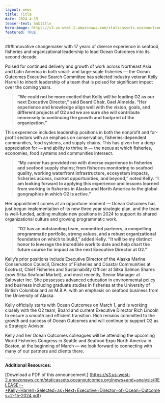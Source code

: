 ```yaml
---
layout: news
title: Title
date: 2024-4-15
teaser-text: Subtitle
hero-image: https://s3.us-west-2.amazonaws.com/staticassets.oceanoutcomes.org/news+and+analysis/hero+images/kelly-harrell-selected-as-next-executive-director-hero.png
featured: TRUE
---
```

###Innovative changemaker with 17 years of diverse experience in seafood, fisheries and organizational leadership to lead Ocean Outcomes into its second decade

Poised for continued delivery and growth of work across Northeast Asia and Latin America in both small- and large-scale fisheries — the Ocean Outcomes Executive Search Committee has selected industry veteran Kelly Harrell to inherit leadership of a team that is poised for significant impact over the coming years.

>**“We could not be more excited that Kelly will be leading O2 as our next Executive Director,” said Board Chair, Gael Almeida. “Her experience and knowledge align well with the vision, goals, and different projects of O2 and we are sure she will contribute immensely to continuing the growth and footprint of the organization.”**

This experience includes leadership positions in both the nonprofit and for-profit sectors with an emphasis on conservation, fisheries-dependent communities, food systems, and supply chains. This has given her a deep appreciation for — and ability to thrive in — the nexus at which fisheries, economies, food systems and communities intersect.

>**“My career has provided me with diverse experience in fisheries and seafood supply chains; from fisheries monitoring to seafood quality, working waterfront infrastructure, ecosystem impacts, fisheries access, market opportunities, and beyond,” noted Kelly. “I am looking forward to applying this experience and lessons learned from working in fisheries in Alaska and North America to the global geographies in which O2 is active.”**

Her appointment comes at an opportune moment — Ocean Outcomes has just begun implementation of its new three year strategic plan, and the team is well-funded, adding multiple new positions in 2024 to support its shared organizational culture and growing programmatic work.

>**“O2 has an outstanding team, committed partners, a compelling programmatic portfolio, strong values, and a robust organizational foundation on which to build,” added Kelly. “It will be my distinct honor to leverage the incredible work to date and help chart the future course for impact as the next Executive Director at O2.”**

Kelly’s prior positions include Executive Director of the Alaska Marine Conservation Council, Director of Fisheries and Coastal Communities at Ecotrust, Chief Fisheries and Sustainability Officer at Sitka Salmon Shares (now Sitka Seafood Market), and most recently, Senior Manager at Saltwater Inc. She possesses advanced education in environmental policy and business including graduate studies in fisheries at the University of British Columbia and an M.B.A. with an emphasis on seafood business from the University of Alaska.

Kelly officially starts with Ocean Outcomes on March 1, and is working closely with the O2 team, Board and current Executive Director Rich Lincoln to ensure a smooth and efficient transition. Rich remains committed to the growth and success of Ocean Outcomes and will continue to support O2 as a Strategic Advisor.

Kelly and her Ocean Outcomes colleagues will be attending the upcoming World Fisheries Congress in Seattle and Seafood Expo North America in Boston, at the beginning of March — we look forward to connecting with many of our partners and clients there.

----

**Additional Resources:**

[Download a PDF of this announcement.] (https://s3.us-west-2.amazonaws.com/staticassets.oceanoutcomes.org/news+and+analysis/RELEASE+-+Kelly+Harrell+Selected+as+Next+Executive+Director+of+Ocean+Outcomes+2-15-2024.pdf)
